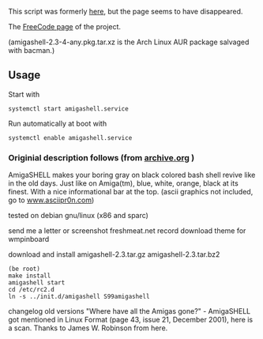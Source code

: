 This script was formerly [here](http://gnu.ethz.ch/linuks.mine.nu/amiga/), but the page seems to have disappeared.

The [FreeCode page](http://freecode.com/projects/amigashell) of the project.

(amigashell-2.3-4-any.pkg.tar.xz is the Arch Linux AUR package salvaged with bacman.)

## Usage

Start with

    systemctl start amigashell.service

Run automatically at boot with

    systemctl enable amigashell.service

### Originial description follows (from [archive.org](https://web.archive.org/web/20120106063129/http://gnu.ethz.ch/linuks.mine.nu/amiga/) )

AmigaSHELL makes your boring gray on black colored
bash shell revive like in the old days. Just like on
Amiga(tm), blue, white, orange, black at its finest.
With a nice informational bar at the top.
(ascii graphics not included, go to www.asciipr0n.com)

tested on debian gnu/linux (x86 and sparc)

send me a letter or screenshot
freshmeat.net record
download theme for wmpinboard


download and install
amigashell-2.3.tar.gz
amigashell-2.3.tar.bz2

    (be root)
    make install
    amigashell start
    cd /etc/rc2.d
    ln -s ../init.d/amigashell S99amigashell

changelog
old versions
"Where have all the Amigas gone?" - AmigaSHELL got mentioned in Linux Format (page 43, issue 21, December 2001), here is a scan. Thanks to James W. Robinson from here.
